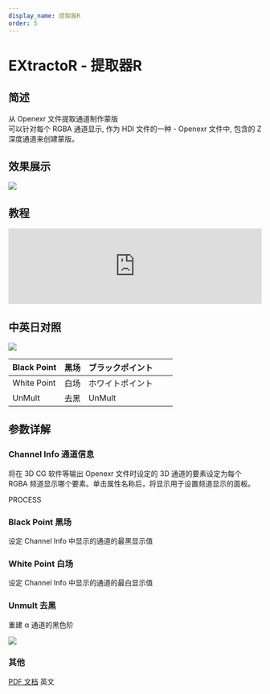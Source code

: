 ```yaml
---
display_name: 提取器R
order: 5
---
```


# EXtractoR - 提取器R

## 简述

从 Openexr 文件提取通道制作蒙版  
可以针对每个 RGBA 通道显示, 作为 HDI 文件的一种 - Openexr 文件中, 包含的 Z 深度通道来创建蒙版。

## 效果展示

![](https://mir.yuelili.com/user/AE/effects/ext/3D-Channel-extractor1.jpeg)

## 教程

<iframe src="https://player.bilibili.com/player.html?bvid=BV1e34y1X7Vj&page=124&high_quality=1" width="100%" allowfullscreen="allowfullscreen" frameborder="0"></iframe>

## 中英日对照

![](https://mir.yuelili.com/user/AE/effects/AE-Effects-3D-Channel-EXtractoR_cn.png)

| Black Point | 黑场 | ブラックポイント |     |     |
| ----------- | ---- | ---------------- | --- | --- |
| White Point | 白场 | ホワイトポイント |     |     |
| UnMult      | 去黑 | UnMult           |     |     |

## 参数详解

### Channel Info 通道信息

将在 3D CG 软件等输出 Openexr 文件时设定的 3D 通道的要素设定为每个 RGBA 频道显示哪个要素。单击属性名称后，将显示用于设置频道显示的面板。

PROCESS

### Black Point 黑场

设定 Channel Info 中显示的通道的最黑显示值

### White Point 白场

设定 Channel Info 中显示的通道的最白显示值

### Unmult 去黑

重建 α 通道的黑色阶

![](https://mir.yuelili.com/user/AE/effects/ext/3D-Channel-extractor2.jpeg)

### 其他

[PDF 文档](http://www.fnordware.com/ProEXR/ProEXR_Manual.pdf) 英文
